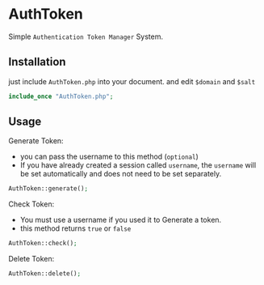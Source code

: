 # AuthToken 
Simple `Authentication Token Manager` System.

## Installation

just include `AuthToken.php` into your document.
and edit `$domain` and `$salt`

```php
include_once "AuthToken.php";
```

## Usage
Generate Token:
- you can pass the username to this method (`optional`)
- If you have already created a session called `username`, the `username` will be set automatically and does not need to be set separately.
```php
AuthToken::generate();
```
Check Token:
- You must use a username if you used it to Generate a token.
- this method returns `true` or `false`
```php
AuthToken::check();
```
Delete Token:
```php
AuthToken::delete();
```